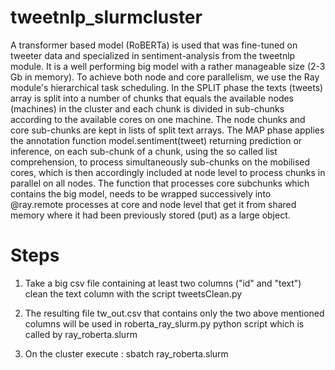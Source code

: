 # tweetnlp_slurmcluster
A transformer based model (RoBERTa) is used that was fine-tuned on tweeter data and specialized in sentiment-analysis from the tweetnlp module. It is a well performing big model with a rather manageable size (2-3 Gb in memory).
To achieve both node and core parallelism, we use the Ray module's hierarchical task scheduling.
In the SPLIT phase the texts (tweets) array is split into a number of chunks that equals the available nodes (machines) in the cluster and each chunk is divided in sub-chunks according to the available cores on one machine. The node chunks and core sub-chunks are kept in lists of split text arrays.
The MAP phase applies the annotation function model.sentiment(tweet) returning prediction or inference, on each sub-chunk of a chunk, using the so called list comprehension, to process simultaneously sub-chunks on the mobilised cores, which is then accordingly included at node level to process chunks in parallel on all nodes.
The function that processes core subchunks which contains the big model, needs to be wrapped successively into @ray.remote processes at core and node level that get it from shared memory where it had been previously stored (put) as a large object. 

# Steps

1. Take a big csv file containing at least two columns ("id" and "text") clean the text column with the script tweetsClean.py

2. The resulting file tw_out.csv that contains only the two above mentioned columns will be used in roberta_ray_slurm.py python script which is called by ray_roberta.slurm

3. On the cluster execute : sbatch ray_roberta.slurm

